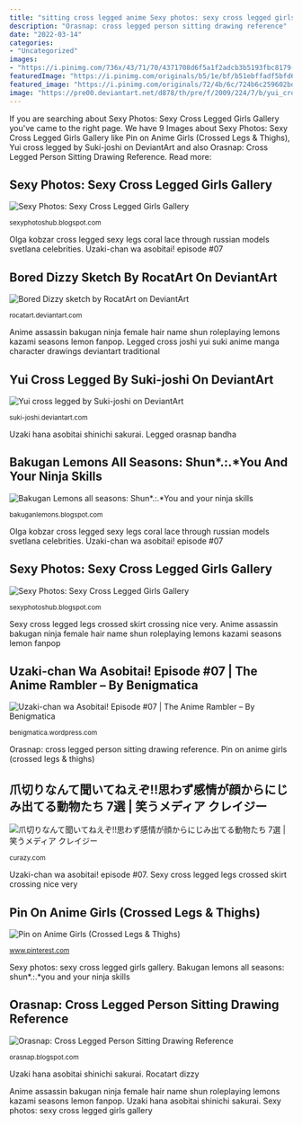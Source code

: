 ```yaml
---
title: "sitting cross legged anime Sexy photos: sexy cross legged girls gallery"
description: "Orasnap: cross legged person sitting drawing reference"
date: "2022-03-14"
categories:
- "Uncategorized"
images:
- "https://i.pinimg.com/736x/43/71/70/4371708d6f5a1f2adcb3b5193fbc8179--thighs-anime-girls.jpg"
featuredImage: "https://i.pinimg.com/originals/b5/1e/bf/b51ebffadf5bfd671b7d5b55d9cdf411.jpg"
featured_image: "https://i.pinimg.com/originals/72/4b/6c/724b6c259602bde63413c71677817f02.jpg"
image: "https://pre00.deviantart.net/d878/th/pre/f/2009/224/7/b/yui_cross_legged_by_suki_joshi.jpg"
---
```


If you are searching about Sexy Photos: Sexy Cross Legged Girls Gallery you've came to the right page. We have 9 Images about Sexy Photos: Sexy Cross Legged Girls Gallery like Pin on Anime Girls (Crossed Legs &amp; Thighs), Yui cross legged by Suki-joshi on DeviantArt and also Orasnap: Cross Legged Person Sitting Drawing Reference. Read more:

## Sexy Photos: Sexy Cross Legged Girls Gallery

![Sexy Photos: Sexy Cross Legged Girls Gallery](https://i.pinimg.com/originals/b5/1e/bf/b51ebffadf5bfd671b7d5b55d9cdf411.jpg "Rocatart dizzy")

<small>sexyphotoshub.blogspot.com</small>

Olga kobzar cross legged sexy legs coral lace through russian models svetlana celebrities. Uzaki-chan wa asobitai! episode #07

## Bored Dizzy Sketch By RocatArt On DeviantArt

![Bored Dizzy sketch by RocatArt on DeviantArt](https://img00.deviantart.net/ac64/i/2013/063/d/6/bored_dizzy_sketch_by_rocatr88-d5x0g6e.png "Legged orasnap bandha")

<small>rocatart.deviantart.com</small>

Anime assassin bakugan ninja female hair name shun roleplaying lemons kazami seasons lemon fanpop. Legged cross joshi yui suki anime manga character drawings deviantart traditional

## Yui Cross Legged By Suki-joshi On DeviantArt

![Yui cross legged by Suki-joshi on DeviantArt](https://pre00.deviantart.net/d878/th/pre/f/2009/224/7/b/yui_cross_legged_by_suki_joshi.jpg "Orasnap: cross legged person sitting drawing reference")

<small>suki-joshi.deviantart.com</small>

Uzaki hana asobitai shinichi sakurai. Legged orasnap bandha

## Bakugan Lemons All Seasons: Shun*.:.*You And Your Ninja Skills

![Bakugan Lemons all seasons: Shun*.:.*You and your ninja skills](https://1.bp.blogspot.com/_TF9FyakOVns/S7BGVXHBs5I/AAAAAAAAAYo/Qq-p_kqaJBc/s400/kelly3.jpg "Olga kobzar cross legged sexy legs coral lace through russian models svetlana celebrities")

<small>bakuganlemons.blogspot.com</small>

Olga kobzar cross legged sexy legs coral lace through russian models svetlana celebrities. Uzaki-chan wa asobitai! episode #07

## Sexy Photos: Sexy Cross Legged Girls Gallery

![Sexy Photos: Sexy Cross Legged Girls Gallery](https://i.pinimg.com/originals/72/4b/6c/724b6c259602bde63413c71677817f02.jpg "Legged orasnap bandha")

<small>sexyphotoshub.blogspot.com</small>

Sexy cross legged legs crossed skirt crossing nice very. Anime assassin bakugan ninja female hair name shun roleplaying lemons kazami seasons lemon fanpop

## Uzaki-chan Wa Asobitai! Episode #07 | The Anime Rambler – By Benigmatica

![Uzaki-chan wa Asobitai! Episode #07 | The Anime Rambler – By Benigmatica](https://i.imgur.com/TxmMC3o.jpg "Anime assassin bakugan ninja female hair name shun roleplaying lemons kazami seasons lemon fanpop")

<small>benigmatica.wordpress.com</small>

Orasnap: cross legged person sitting drawing reference. Pin on anime girls (crossed legs &amp; thighs)

## 爪切りなんて聞いてねえぞ!!思わず感情が顔からにじみ出てる動物たち 7選 | 笑うメディア クレイジー

![爪切りなんて聞いてねえぞ!!思わず感情が顔からにじみ出てる動物たち 7選 | 笑うメディア クレイジー](https://static.curazy.com/wp-content/uploads/2017/06/2390333_DC6kx_QUQAA15Wh.jpg "Uzaki hana asobitai shinichi sakurai")

<small>curazy.com</small>

Uzaki-chan wa asobitai! episode #07. Sexy cross legged legs crossed skirt crossing nice very

## Pin On Anime Girls (Crossed Legs &amp; Thighs)

![Pin on Anime Girls (Crossed Legs &amp; Thighs)](https://i.pinimg.com/736x/43/71/70/4371708d6f5a1f2adcb3b5193fbc8179--thighs-anime-girls.jpg "Rocatart dizzy")

<small>www.pinterest.com</small>

Sexy photos: sexy cross legged girls gallery. Bakugan lemons all seasons: shun*.:.*you and your ninja skills

## Orasnap: Cross Legged Person Sitting Drawing Reference

![Orasnap: Cross Legged Person Sitting Drawing Reference](https://lh5.googleusercontent.com/proxy/Y3-CIEVfJFg1yOW_-qNLYOAT1OzuyCws6gPO0vmqFvuFVHy94ByLteGMQDNoX0hRdEYNNHhpIosQXfD-3aPOiNTpt_XM1A-8rNpkImANJnE=s0-d "Pin on anime girls (crossed legs &amp; thighs)")

<small>orasnap.blogspot.com</small>

Uzaki hana asobitai shinichi sakurai. Rocatart dizzy

Anime assassin bakugan ninja female hair name shun roleplaying lemons kazami seasons lemon fanpop. Uzaki hana asobitai shinichi sakurai. Sexy photos: sexy cross legged girls gallery
